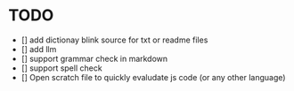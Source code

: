 # TODO
- [] add dictionay blink source for txt or readme files
- [] add llm
- [] support grammar check in markdown
- [] support spell check
- [] Open scratch file to quickly evaludate js code (or any other language)
